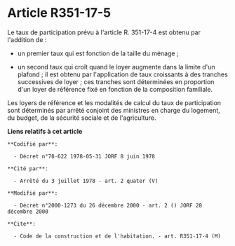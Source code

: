 # Article R351-17-5

Le taux de participation prévu à l'article R. 351-17-4 est obtenu par l'addition de :

- un premier taux qui est fonction de la taille du ménage ;

- un second taux qui croît quand le loyer augmente dans la limite d'un plafond ; il est obtenu par l'application de taux
croissants à des tranches successives de loyer ; ces tranches sont déterminées en proportion d'un loyer de référence fixé en
fonction de la composition familiale.

Les loyers de référence et les modalités de calcul du taux de participation sont déterminés par arrêté conjoint des ministres
en charge du logement, du budget, de la sécurité sociale et de l'agriculture.

**Liens relatifs à cet article**

	**Codifié par**:

	  - Décret n°78-622 1978-05-31 JORF 8 juin 1978

	**Cité par**:

	  - Arrêté du 3 juillet 1978 - art. 2 quater (V)

	**Modifié par**:

	  - Décret n°2000-1273 du 26 décembre 2000 - art. 2 () JORF 28 décembre 2000

	**Cite**:

	  - Code de la construction et de l'habitation. - art. R351-17-4 (M)
